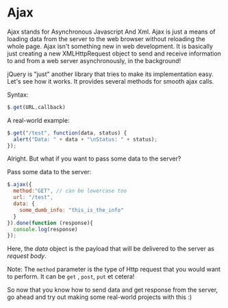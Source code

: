 
# Ajax

Ajax stands for Asynchronous Javascript And Xml. Ajax is just a means of loading data from the server to the web browser without reloading the whole page.
Ajax isn't something new in web development. It is basically just creating a new XMLHttpRequest object to send and receive information to and from a web server asynchronously, in the background!

jQuery is "just" another library that tries to make its implementation easy. Let's see how it works.
It provides several methods for smooth ajax calls.

Syntax:

```js
$.get(URL,callback)
```

A real-world example:

```js
$.get("/test", function(data, status) {
  alert("Data: " + data + "\nStatus: " + status);
});
```

Alright. But what if you want to pass some data to the server?

Pass some data to the server:

```js
$.ajax({
  method:"GET", // can be lowercase too
  url: "/test",
  data: {
    some_dumb_info: "this_is_the_info"
  }
}).done(function (response){
  console.log(response)
});
```

Here, the _data_ object is the payload that will be delivered to the server as _request body_.

Note: The `method` parameter is the type of Http request that you would want to perform.
It can be `get` , `post`, `put` et cetera!

So now that you know how to send data and get response from the server, go ahead and try out making some real-world projects with this :)
